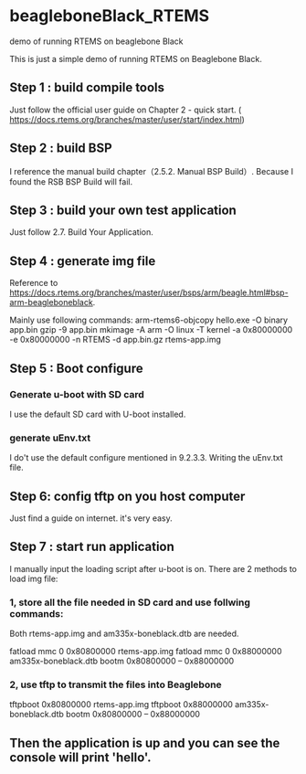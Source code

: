 # beagleboneBlack_RTEMS
demo of running RTEMS on beaglebone Black

This is just a simple demo of running RTEMS on Beaglebone Black.   

## Step 1 : build compile tools 
Just follow the official user guide on Chapter 2 - quick start. ( https://docs.rtems.org/branches/master/user/start/index.html)

## Step 2 : build BSP
I reference the manual build chapter（2.5.2. Manual BSP Build）.   Because I found the RSB BSP Build will fail.

## Step 3 : build your own test application
Just follow 2.7. Build Your Application.

## Step 4 : generate img file 
Reference to https://docs.rtems.org/branches/master/user/bsps/arm/beagle.html#bsp-arm-beagleboneblack. 

Mainly use following commands:
arm-rtems6-objcopy hello.exe -O binary app.bin
gzip -9 app.bin
mkimage -A arm -O linux -T kernel -a 0x80000000 -e 0x80000000 -n RTEMS -d app.bin.gz rtems-app.img

## Step 5 : Boot configure
  ### Generate u-boot with SD card
  I use the default SD card with U-boot installed.

  ### generate uEnv.txt
  I do't use the default configure mentioned in 9.2.3.3. Writing the uEnv.txt file.

## Step 6: config tftp on you host computer
Just find a guide on internet. it's very easy.

## Step 7 : start run application
I manually input the loading script after u-boot is on.
There are 2 methods to load img file:
  ### 1, store all the file needed in SD card and use follwing commands:

  Both rtems-app.img and am335x-boneblack.dtb are needed.

  fatload mmc 0 0x80800000 rtems-app.img 
  fatload mmc 0 0x88000000 am335x-boneblack.dtb
   bootm 0x80800000 – 0x88000000

  ### 2, use tftp to transmit the files into Beaglebone
  tftpboot  0x80800000 rtems-app.img
  tftpboot 0x88000000 am335x-boneblack.dtb
  bootm 0x80800000 – 0x88000000

## Then the application is up and you can see the console will print 'hello'.



